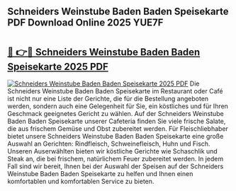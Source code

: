 ## Schneiders Weinstube Baden Baden Speisekarte PDF Download Online 2025 YUE7F

# <h2><a href="http://gcat9j.nevu.top/?p=Schneiders+Weinstube+Baden+Baden+Speisekarte">🔗 👉🔴 Schneiders Weinstube Baden Baden Speisekarte 2025 PDF</a></h2>

[![Schneiders Weinstube Baden Baden Speisekarte 2025 PDF](https://i.imgur.com/dBaPXMq.png)](http://gcat9j.nevu.top/?p=Schneiders+Weinstube+Baden+Baden+Speisekarte)
Die Schneiders Weinstube Baden Baden Speisekarte im Restaurant oder Café ist nicht nur eine Liste der Gerichte, die für die Bestellung angeboten werden, sondern auch eine Gelegenheit für Sie, ein köstliches und für Ihren Geschmack geeignetes Gericht zu wählen. Auf der Schneiders Weinstube Baden Baden Speisekarte unserer Cafeteria finden Sie viele frische Salate, die aus frischem Gemüse und Obst zubereitet werden. Für Fleischliebhaber bietet unsere Schneiders Weinstube Baden Baden Speisekarte eine große Auswahl an Gerichten: Rindfleisch, Schweinefleisch, Huhn und Fisch. Unseren Auserwählten bieten wir köstliche Gerichte wie Schaschlik und Steak an, die bei frischem, natürlichem Feuer zubereitet werden. In jedem Fall sind wir bereit, Ihnen bei der Auswahl der Speisen auf der Schneiders Weinstube Baden Baden Speisekarte zu helfen und Ihnen einen komfortablen und komfortablen Service zu bieten.
